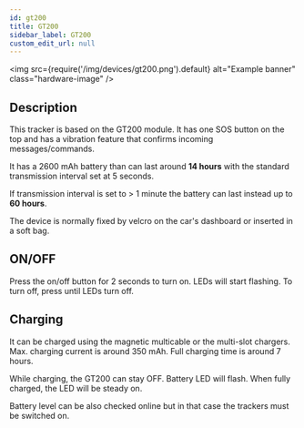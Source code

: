 ```yaml
---
id: gt200
title: GT200
sidebar_label: GT200
custom_edit_url: null
---
```

<img
  src={require('/img/devices/gt200.png').default}
  alt="Example banner"
  class="hardware-image"
/>

## Description

This tracker is based on the GT200 module. It has one SOS button on the top and has a vibration feature that confirms incoming messages/commands.

It has a 2600 mAh battery than can last around **14 hours** with the standard transmission interval set at 5 seconds.

If transmission interval is set to > 1 minute the battery can last instead up to **60 hours**.

The device is normally fixed by velcro on the car's dashboard or inserted in a soft bag.

## ON/OFF
Press the on/off button for 2 seconds to turn on. LEDs will start flashing. To turn off, press until LEDs turn off.

## Charging
It can be charged using the magnetic multicable or the multi-slot chargers. Max. charging current is around 350 mAh. Full charging time is around 7 hours.

While charging, the GT200 can stay OFF. Battery LED will flash. When fully charged, the LED will be steady on.

Battery level can be also checked online but in that case the trackers must be switched on.
